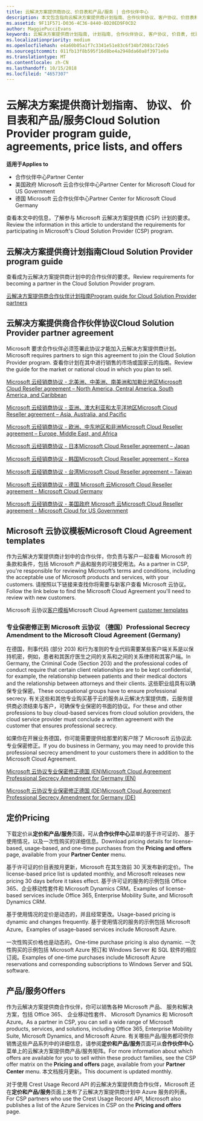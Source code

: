 ```yaml
---
title: 云解决方案提供商协议、价目表和产品/服务 | 合作伙伴中心
description: 本文包含指向云解决方案提供商计划指南、合作伙伴协议、客户协议、价目表和产品/服务的链接。
ms.assetid: 9F11F571-D036-4C36-8440-8D20ED9F0CD2
author: MaggiePucciEvans
keywords: 云解决方案提供商计划指南, 计划指南, 合作伙伴协议, 客户协议, 价目表, 优惠
ms.localizationpriority: medium
ms.openlocfilehash: e4a60b05a1f7c3341e51e83c6f34bf2081c72de5
ms.sourcegitcommit: 011fb13f8b595f16d8be4a2948da60a8f3971e0a
ms.translationtype: MT
ms.contentlocale: zh-CN
ms.lasthandoff: 10/15/2018
ms.locfileid: "4657307"
---
```

# <a name="cloud-solution-provider-program-guide-agreements-price-lists-and-offers"></a><span data-ttu-id="47368-104">云解决方案提供商计划指南、 协议、 价目表和产品/服务</span><span class="sxs-lookup"><span data-stu-id="47368-104">Cloud Solution Provider program guide, agreements, price lists, and offers</span></span>

**<span data-ttu-id="47368-105">适用于</span><span class="sxs-lookup"><span data-stu-id="47368-105">Applies to</span></span>**

-  <span data-ttu-id="47368-106">合作伙伴中心</span><span class="sxs-lookup"><span data-stu-id="47368-106">Partner Center</span></span>
-  <span data-ttu-id="47368-107">美国政府 Microsoft 云合作伙伴中心</span><span class="sxs-lookup"><span data-stu-id="47368-107">Partner Center for Microsoft Cloud for US Government</span></span>
-  <span data-ttu-id="47368-108">德国 Microsoft 云合作伙伴中心</span><span class="sxs-lookup"><span data-stu-id="47368-108">Partner Center for Microsoft Cloud Germany</span></span>


<span data-ttu-id="47368-109">查看本文中的信息，了解参与 Microsoft 云解决方案提供商 (CSP) 计划的要求。</span><span class="sxs-lookup"><span data-stu-id="47368-109">Review the information in this article to understand the requirements for participating in Microsoft's Cloud Solution Provider (CSP) program.</span></span> 

## <a name="cloud-solution-provider-program-guide"></a><span data-ttu-id="47368-110">云解决方案提供商计划指南</span><span class="sxs-lookup"><span data-stu-id="47368-110">Cloud Solution Provider program guide</span></span>


<span data-ttu-id="47368-111">查看成为云解决方案提供商计划中的合作伙伴的要求。</span><span class="sxs-lookup"><span data-stu-id="47368-111">Review requirements for becoming a partner in the Cloud Solution Provider program.</span></span>

[<span data-ttu-id="47368-112">云解决方案提供商合作伙伴计划指南</span><span class="sxs-lookup"><span data-stu-id="47368-112">Program guide for Cloud Solution Provider partners</span></span>](http://go.microsoft.com/fwlink/p/?LinkId=617100)

## <a name="cloud-solution-provider-partner-agreement"></a><span data-ttu-id="47368-113">云解决方案提供商合作伙伴协议</span><span class="sxs-lookup"><span data-stu-id="47368-113">Cloud Solution Provider partner agreement</span></span>

<span data-ttu-id="47368-114">Microsoft 要求合作伙伴必须签署此协议才能加入云解决方案提供商计划。</span><span class="sxs-lookup"><span data-stu-id="47368-114">Microsoft requires partners to sign this agreement to join the Cloud Solution Provider program.</span></span> <span data-ttu-id="47368-115">查看你计划在其中进行销售的市场或国家云的指南。</span><span class="sxs-lookup"><span data-stu-id="47368-115">Review the guide for the market or national cloud in which you plan to sell.</span></span>

[<span data-ttu-id="47368-116">Microsoft 云经销商协议 - 北美洲、中美洲、南美洲和加勒比地区</span><span class="sxs-lookup"><span data-stu-id="47368-116">Microsoft Cloud Reseller agreement – North America, Central America, South America, and Caribbean</span></span>](http://download.microsoft.com/download/2/C/8/2C8CAC17-FCE7-4F51-9556-4D77C7022DF5/MCRA2018_AOC_ENG_Sep2018_CR.pdf)

[<span data-ttu-id="47368-117">Microsoft 云经销商协议 - 亚洲、澳大利亚和太平洋地区</span><span class="sxs-lookup"><span data-stu-id="47368-117">Microsoft Cloud Reseller agreement – Asia, Australia, and Pacific</span></span>](http://download.microsoft.com/download/2/C/8/2C8CAC17-FCE7-4F51-9556-4D77C7022DF5/MCRA2018_APOC_ENG_Sep2018_CR.pdf)

[<span data-ttu-id="47368-118">Microsoft 云经销商协议 - 欧洲、中东地区和非洲</span><span class="sxs-lookup"><span data-stu-id="47368-118">Microsoft Cloud Reseller agreement – Europe, Middle East, and Africa</span></span>](http://download.microsoft.com/download/2/C/8/2C8CAC17-FCE7-4F51-9556-4D77C7022DF5/MCRA2018_EOC_ENG_Sep2018_CR.pdf)

[<span data-ttu-id="47368-119">Microsoft 云经销商协议 - 日本</span><span class="sxs-lookup"><span data-stu-id="47368-119">Microsoft Cloud Reseller agreement – Japan</span></span>](http://download.microsoft.com/download/2/C/8/2C8CAC17-FCE7-4F51-9556-4D77C7022DF5/MCRA2018_JPN_ENG_Sep2018_CR.pdf)

[<span data-ttu-id="47368-120">Microsoft 云经销商协议 - 韩国</span><span class="sxs-lookup"><span data-stu-id="47368-120">Microsoft Cloud Reseller agreement – Korea</span></span>](http://download.microsoft.com/download/2/C/8/2C8CAC17-FCE7-4F51-9556-4D77C7022DF5/MCRA2018_KOR_ENG_Sep2018_CR.pdf)

[<span data-ttu-id="47368-121">Microsoft 云经销商协议 - 台湾</span><span class="sxs-lookup"><span data-stu-id="47368-121">Microsoft Cloud Reseller agreement – Taiwan</span></span>](http://download.microsoft.com/download/2/C/8/2C8CAC17-FCE7-4F51-9556-4D77C7022DF5/MCRA2018_TAI_ENG_Sep2018_CR.pdf)

[<span data-ttu-id="47368-122">Microsoft 云经销商协议 - 德国 Microsoft 云</span><span class="sxs-lookup"><span data-stu-id="47368-122">Microsoft Cloud Reseller agreement - Microsoft Cloud Germany</span></span>](http://download.microsoft.com/download/2/C/8/2C8CAC17-FCE7-4F51-9556-4D77C7022DF5/MCRA2018_EOC_GER_ENG_Sep2018_GermanCloud_CR.pdf)

[<span data-ttu-id="47368-123">Microsoft 云经销商协议 - 美国政府 Microsoft 云</span><span class="sxs-lookup"><span data-stu-id="47368-123">Microsoft Cloud Reseller agreement - Microsoft Cloud for US Government</span></span>](http://download.microsoft.com/download/2/C/8/2C8CAC17-FCE7-4F51-9556-4D77C7022DF5/MCRA2018_AOC_USGCC_ENG_Sep2018_CR.pdf)


## <a name="microsoft-cloud-agreement-templates"></a><span data-ttu-id="47368-124">Microsoft 云协议模板</span><span class="sxs-lookup"><span data-stu-id="47368-124">Microsoft Cloud Agreement templates</span></span>

<span data-ttu-id="47368-125">作为云解决方案提供商计划中的合作伙伴，你负责与客户一起查看 Microsoft 的条款和条件，包括 Microsoft 产品和服务的可接受用法。</span><span class="sxs-lookup"><span data-stu-id="47368-125">As a partner in CSP, you're responsible for reviewing Microsoft’s terms and conditions, including the acceptable use of Microsoft products and services, with your customers.</span></span> <span data-ttu-id="47368-126">请按照以下链接来查找你将需要与新客户查看 Microsoft 云协议。</span><span class="sxs-lookup"><span data-stu-id="47368-126">Follow the link below to find the Microsoft Cloud Agreement you'll need to review with new customers.</span></span> 

<span data-ttu-id="47368-127">Microsoft 云协议[客户模板](agreements.md)</span><span class="sxs-lookup"><span data-stu-id="47368-127">Microsoft Cloud Agreement [customer templates](agreements.md)</span></span>

### <a name="professional-secrecy-amendment-to-the-microsoft-cloud-agreement-germany"></a><span data-ttu-id="47368-128">专业保密修正到 Microsoft 云协议 （德国）</span><span class="sxs-lookup"><span data-stu-id="47368-128">Professional Secrecy Amendment to the Microsoft Cloud Agreement (Germany)</span></span>

<span data-ttu-id="47368-129">在德国，刑事代码 (部分 203) 和行为准则的专业代码需要某些客户端关系是以保持机密，例如，患者和其医疗医生之间的关系和之间的关系律师和其客户端。</span><span class="sxs-lookup"><span data-stu-id="47368-129">In Germany, the Criminal Code (Section 203) and the professional codes of conduct require that certain client relationships are to be kept confidential, for example, the relationship between patients and their medical doctors and the relationship between attorneys and their clients.</span></span> <span data-ttu-id="47368-130">这些职业组具有以确保专业保密。</span><span class="sxs-lookup"><span data-stu-id="47368-130">These occupational groups have to ensure professional secrecy.</span></span> <span data-ttu-id="47368-131">有关这些和其他专业购买基于云的服务从云解决方案提供商，云服务提供商必须结束与客户，可确保专业保密的书面的协议。</span><span class="sxs-lookup"><span data-stu-id="47368-131">For these and other professions to buy cloud-based services from cloud solution providers, the cloud service provider must conclude a written agreement with the customer that ensures professional secrecy.</span></span> 

<span data-ttu-id="47368-132">如果你在开展业务德国，你可能需要提供给那里的客户除了 Microsoft 云协议此专业保密修正。</span><span class="sxs-lookup"><span data-stu-id="47368-132">If you do business in Germany, you may need to provide this professional secrecy amendment to your customers there in addition to the Microsoft Cloud Agreement.</span></span>

[<span data-ttu-id="47368-133">Microsoft 云协议专业保密修正德国 (EN)</span><span class="sxs-lookup"><span data-stu-id="47368-133">Microsoft Cloud Agreement Professional Secrecy Amendment for Germany (EN)</span></span>](https://go.microsoft.com/fwlink/?linkid=2030827&clcid=0x409)

[<span data-ttu-id="47368-134">Microsoft 云协议专业保密修正德国 (DE)</span><span class="sxs-lookup"><span data-stu-id="47368-134">Microsoft Cloud Agreement Professional Secrecy Amendment for Germany (DE)</span></span>](https://go.microsoft.com/fwlink/?linkid=2030827&clcid=0x407)


## <a name="pricing"></a><span data-ttu-id="47368-135">定价</span><span class="sxs-lookup"><span data-stu-id="47368-135">Pricing</span></span>


<span data-ttu-id="47368-136">下载定价从**定价和产品/服务**页面，可从**合作伙伴中心**菜单的基于许可证的、 基于使用情况，以及一次性购买的详细信息。</span><span class="sxs-lookup"><span data-stu-id="47368-136">Download pricing details for license-based, usage-based, and one-time purchases from the **Pricing and offers** page, available from your **Partner Center** menu.</span></span> 

<span data-ttu-id="47368-137">基于许可证的价目表按月更新，Microsoft 在其生效前 30 天发布新的定价。</span><span class="sxs-lookup"><span data-stu-id="47368-137">The license-based price list is updated monthly, and Microsoft releases new pricing 30 days before it takes effect.</span></span> <span data-ttu-id="47368-138">基于许可证的服务的示例包括 Office 365、企业移动性套件和 Microsoft Dynamics CRM。</span><span class="sxs-lookup"><span data-stu-id="47368-138">Examples of license-based services include Office 365, Enterprise Mobility Suite, and Microsoft Dynamics CRM.</span></span> 

<span data-ttu-id="47368-139">基于使用情况的定价是动态的，并且经常更改。</span><span class="sxs-lookup"><span data-stu-id="47368-139">Usage-based pricing is dynamic and changes frequently.</span></span> <span data-ttu-id="47368-140">基于使用情况的服务的示例包括 Microsoft Azure。</span><span class="sxs-lookup"><span data-stu-id="47368-140">Examples of usage-based services include Microsoft Azure.</span></span>

<span data-ttu-id="47368-141">一次性购买价格也是动态的。</span><span class="sxs-lookup"><span data-stu-id="47368-141">One-time purchase pricing is also dynamic.</span></span> <span data-ttu-id="47368-142">一次性购买的示例包括 Microsoft Azure 预订和 Windows Server 和 SQL 软件的相应订阅。</span><span class="sxs-lookup"><span data-stu-id="47368-142">Examples of one-time purchases include Microsoft Azure reservations and corresponding subscriptions to Windows Server and SQL software.</span></span> 


## <a name="offers"></a><span data-ttu-id="47368-143">产品/服务</span><span class="sxs-lookup"><span data-stu-id="47368-143">Offers</span></span>


<span data-ttu-id="47368-144">作为云解决方案提供商合作伙伴，你可以销售各种 Microsoft 产品、 服务和解决方案，包括 Office 365、 企业移动性套件、 Microsoft Dynamics 和 Microsoft Azure。</span><span class="sxs-lookup"><span data-stu-id="47368-144">As a partner in CSP, you can sell a wide range of Microsoft products, services, and solutions, including Office 365, Enterprise Mobility Suite, Microsoft Dynamics, and Microsoft Azure.</span></span> <span data-ttu-id="47368-145">有关哪些产品/服务都可供你销售这些产品系列中的详细信息，请参阅**定价和产品/服务**页面可从**合作伙伴中心**菜单上的云解决方案提供商产品/服务矩阵。</span><span class="sxs-lookup"><span data-stu-id="47368-145">For more information about which offers are available for you to sell within these product families, see the CSP offer matrix on the **Pricing and offers** page, available from your **Partner Center** menu.</span></span> <span data-ttu-id="47368-146">本文档按月更新。</span><span class="sxs-lookup"><span data-stu-id="47368-146">This document is updated monthly.</span></span>

<span data-ttu-id="47368-147">对于使用 Crest Usage Record API 的云解决方案提供商合作伙伴，Microsoft 还在**定价和产品/服务**页面上发布了云解决方案提供商计划中 Azure 服务的列表。</span><span class="sxs-lookup"><span data-stu-id="47368-147">For CSP partners who use the Crest Usage Record API, Microsoft also publishes a list of the Azure Services in CSP on the **Pricing and offers** page.</span></span>


